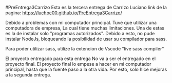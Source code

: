 #PreEntrega3Carrizo
Esta es la tercera entrega de Carrizo Luciano
link de la pagina:
https://luchoc00.github.io/PreEntrega3Carrizo/

Debido a problemas con mi computador principal. Tuve que utilizar una computadora de empresa,
La cual tiene muchas limitaciones.
Una de estas es la de instalar solo "programas autorizados".
Debido a esto, no pude instalar NodeJs, bloqueando la posibilidad de usar su compilador para sass.

Para poder utilizar sass, utilize la extencion de Vscode "live sass compiler"


El proyecto entregado para esta entrega No va a ser el entregado en el proyecto final.
El proyecto final lo empese a hacer en mi computador principal, hasta que la fuente paso a la otra vida.
Por esto, solo hice mejoras a la segunda entrega.
